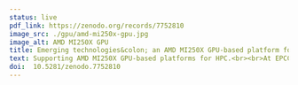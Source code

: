 ```yaml
---
status: live
pdf_link: https://zenodo.org/records/7752810
image_src: ./gpu/amd-mi250x-gpu.jpg
image_alt: AMD MI250X GPU
title: Emerging technologies&colon; an AMD MI250X GPU-based platform for HPC applications
text: Supporting AMD MI250X GPU-based platforms for HPC.<br><br>At EPCC, we have experience of providing support to users of NVIDIA V100/A100 GPUs that exist on various Tier-2 HPC systems. However, until now, we have had little knowledge of how to support the use of AMD GPUs, specifically, the AMD Instinct MI200 series of accelerators.<br><br>We felt it was necessary to address this shortcoming given that our Tier-1 HPC system, ARCHER2, is built on AMD processors. Furthermore, the top Cray EX supercomputers available today (Fontier and El Capitan) feature AMD acclerator technology. And so, after gaining access to suitable hardware, we conducted an evaluation exercise in order to assess how easily EPCC support staff could, when dealing with AMD GPUs, undertake typical HPC support activities, such as training, code compilation/debugging and code profiling/benchmarking.<br><br>This details of this evaluation can be found in the attached report.
doi:  10.5281/zenodo.7752810 
---
```



